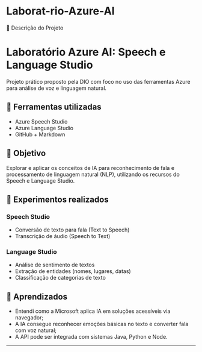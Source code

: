 # Laborat-rio-Azure-AI
📄 Descrição do Projeto 

# Laboratório Azure AI: Speech e Language Studio

Projeto prático proposto pela DIO com foco no uso das ferramentas Azure para análise de voz e linguagem natural.

## 🔧 Ferramentas utilizadas

- Azure Speech Studio
- Azure Language Studio
- GitHub + Markdown

## 🎯 Objetivo

Explorar e aplicar os conceitos de IA para reconhecimento de fala e processamento de linguagem natural (NLP), utilizando os recursos do Speech e Language Studio.

## 📌 Experimentos realizados

### Speech Studio
- Conversão de texto para fala (Text to Speech)
- Transcrição de áudio (Speech to Text)

### Language Studio
- Análise de sentimento de textos
- Extração de entidades (nomes, lugares, datas)
- Classificação de categorias de texto

## 🧠 Aprendizados

- Entendi como a Microsoft aplica IA em soluções acessíveis via navegador;
- A IA consegue reconhecer emoções básicas no texto e converter fala com voz natural;
- A API pode ser integrada com sistemas Java, Python e Node.



---

